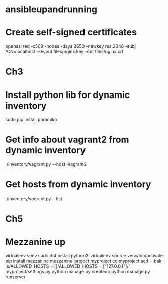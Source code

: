# ansibleupandrunning

# Create self-signed certificates
openssl req -x509 -nodes -days 3650 -newkey rsa:2048 -subj /CN=localhost -keyout files/nginx.key -out files/nginx.crt

# Ch3

# Install python lib for dynamic inventory
sudo pip install paramiko

# Get info about vagrant2 from dynamic inventory
./inventory/vagrant.py --host=vagrant2

# Get hosts from dynamic inventory
./inventory/vagrant.py --list

# Ch5
# Mezzanine up
virtualenv venv
sudo dnf install python2-virtualenv
source venv/bin/activate
pip install mezzanine
mezzanine-project myproject
cd myproject
sed -i.bak 's/ALLOWED_HOSTS = \[\]/ALLOWED_HOSTS = ["127.0.0.1"]/' myproject\/settings.py
python manage.py createdb
python manage.py runserver
